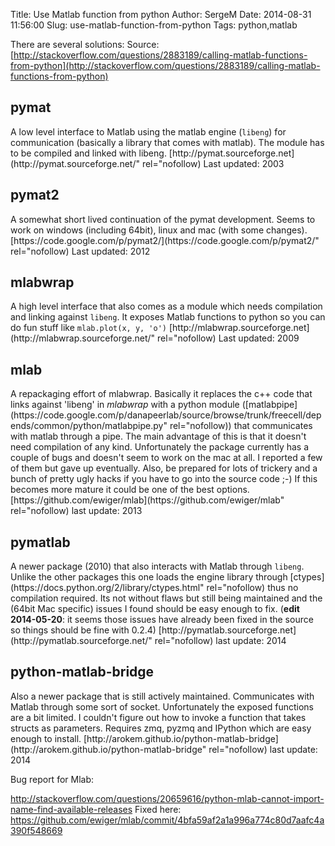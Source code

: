 Title: Use Matlab function from python
Author: SergeM
Date: 2014-08-31 11:56:00
Slug: use-matlab-function-from-python
Tags: python,matlab

There are several solutions:
Source: [http://stackoverflow.com/questions/2883189/calling-matlab-functions-from-python](http://stackoverflow.com/questions/2883189/calling-matlab-functions-from-python)
<h2>pymat</h2>A low level interface to Matlab using the matlab engine (<code>libeng</code>) for communication (basically a library that comes with matlab). The module has to be compiled and linked with libeng.
  [http://pymat.sourceforge.net](http://pymat.sourceforge.net/" rel="nofollow)
Last updated: 2003
  <h2>pymat2</h2>A somewhat short lived continuation of the pymat development. Seems  to work on windows (including 64bit), linux and mac (with some changes).
  [https://code.google.com/p/pymat2/](https://code.google.com/p/pymat2/" rel="nofollow)
Last updated: 2012
  <h2>mlabwrap</h2>A high level interface that also comes as a module which needs compilation and linking against  <code>libeng</code>. It exposes Matlab functions to python so you can do fun stuff like
  <code>mlab.plot(x, y, 'o')</code>
  [http://mlabwrap.sourceforge.net](http://mlabwrap.sourceforge.net/" rel="nofollow)
Last updated: 2009
  <h2>mlab</h2>A repackaging effort of mlabwrap. Basically it replaces the c++ code that links against 'libeng' in <em>mlabwrap</em> with a python module ([matlabpipe](https://code.google.com/p/danapeerlab/source/browse/trunk/freecell/depends/common/python/matlabpipe.py" rel="nofollow)) that communicates with matlab through a pipe. The main advantage of this is that it doesn't need compilation of any kind.
  Unfortunately the package currently has a couple of bugs and doesn't  seem to work on the mac at all. I reported a few of them but gave up  eventually. Also, be prepared for lots of trickery and a bunch of pretty  ugly hacks if you have to go into the source code ;-) If this becomes  more mature it could be one of the best options.
  [https://github.com/ewiger/mlab](https://github.com/ewiger/mlab" rel="nofollow)
last update: 2013
  <h2>pymatlab</h2>A newer package (2010) that also interacts with Matlab through <code>libeng</code>. Unlike the other packages this one loads the engine library through [ctypes](https://docs.python.org/2/library/ctypes.html" rel="nofollow) thus no compilation required. Its not without flaws but still being  maintained and the (64bit Mac specific) issues I found should be easy  enough to fix.
(<strong>edit 2014-05-20</strong>: it seems those issues have already been fixed in the source so things should be fine with 0.2.4)
  [http://pymatlab.sourceforge.net](http://pymatlab.sourceforge.net/" rel="nofollow)
last update: 2014
  <h2>python-matlab-bridge</h2>Also a newer package that is still actively maintained. Communicates  with Matlab through some sort of socket. Unfortunately the exposed  functions are a bit limited. I couldn't figure out how to invoke a  function that takes structs as parameters. Requires zmq, pyzmq and  IPython which are easy enough to install.
  [http://arokem.github.io/python-matlab-bridge](http://arokem.github.io/python-matlab-bridge" rel="nofollow)
last update: 2014


Bug report for Mlab:

http://stackoverflow.com/questions/20659616/python-mlab-cannot-import-name-find-available-releases
Fixed here:
https://github.com/ewiger/mlab/commit/4bfa59af2a1a996a774c80d7aafc4a390f548669
&nbsp;</div>